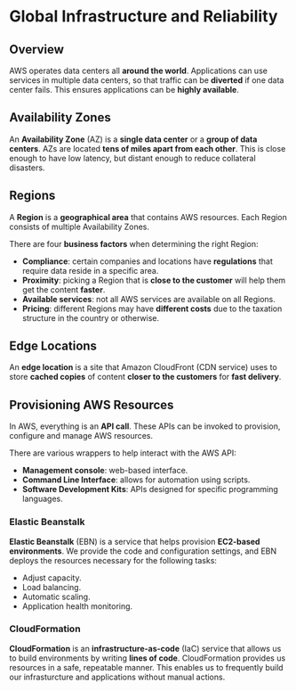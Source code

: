 # Global Infrastructure and Reliability
## Overview
AWS operates data centers all **around the world**. Applications can use services in multiple data centers, so that traffic can be **diverted** if one data center fails. This ensures applications can be **highly available**.

## Availability Zones
An **Availability Zone** (AZ) is a **single data center** or a **group of data centers**. AZs are located **tens of miles apart from each other**. This is close enough to have low latency, but distant enough to reduce collateral disasters.

## Regions
A **Region** is a **geographical area** that contains AWS resources. Each Region consists of multiple Availability Zones.

There are four **business factors** when determining the right Region:
- **Compliance**: certain companies and locations have **regulations** that require data reside in a specific area.
- **Proximity**: picking a Region that is **close to the customer** will help them get the content **faster**.
- **Available services**: not all AWS services are available on all Regions.
- **Pricing**: different Regions may have **different costs** due to the taxation structure in the country or otherwise.

## Edge Locations
An **edge location** is a site that Amazon CloudFront (CDN service) uses to store **cached copies** of content **closer to the customers** for **fast delivery**.

## Provisioning AWS Resources
In AWS, everything is an **API call**. These APIs can be invoked to provision, configure and manage AWS resources.

There are various wrappers to help interact with the AWS API:
- **Management console**: web-based interface.
- **Command Line Interface**: allows for automation using scripts.
- **Software Development Kits**: APIs designed for specific programming languages.

### Elastic Beanstalk
**Elastic Beanstalk** (EBN) is a service that helps provision **EC2-based environments**. We provide the code and configuration settings, and EBN deploys the resources necessary for the following tasks:
- Adjust capacity.
- Load balancing.
- Automatic scaling.
- Application health monitoring.

### CloudFormation
**CloudFormation** is an **infrastructure-as-code** (IaC) service that allows us to build environments by writing **lines of code**. CloudFormation provides us resources in a safe, repeatable manner. This enables us to frequently build our infrasturcture and applications without manual actions.
